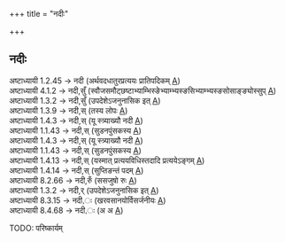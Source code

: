 +++
title = "नदीः"

+++
## नदीः
अष्टाध्यायी 1.2.45 → नदी (अर्थवदधातुरप्रत्ययः प्रातिपदिकम् [A](https://ashtadhyayi.github.io/suutra/1.2/1.2.45))  
अष्टाध्यायी 4.1.2 → नदी,सुँ (स्वौजसमौट्छष्टाभ्याम्भिस्ङेभ्याम्भ्यस्ङसिभ्याम्भ्यस्ङसोसाङ्ङ्योस्सुप् [A](https://ashtadhyayi.github.io/suutra/4.1/4.1.2))  
अष्टाध्यायी 1.3.2 → नदी,सुँ (उपदेशेऽजनुनासिक इत् [A](https://ashtadhyayi.github.io/suutra/1.3/1.3.2))  
अष्टाध्यायी 1.3.9 → नदी,स् (तस्य लोपः [A](https://ashtadhyayi.github.io/suutra/1.3/1.3.9))  
अष्टाध्यायी 1.4.3 → नदी,स् (यू स्त्र्याख्यौ नदी [A](https://ashtadhyayi.github.io/suutra/1.4/1.4.3))  
अष्टाध्यायी 1.1.43 → नदी,स् (सुडनपुंसकस्य [A](https://ashtadhyayi.github.io/suutra/1.1/1.1.43))  
अष्टाध्यायी 1.4.3 → नदी,स् (यू स्त्र्याख्यौ नदी [A](https://ashtadhyayi.github.io/suutra/1.4/1.4.3))  
अष्टाध्यायी 1.1.43 → नदी,स् (सुडनपुंसकस्य [A](https://ashtadhyayi.github.io/suutra/1.1/1.1.43))  
अष्टाध्यायी 1.4.13 → नदी,स् (यस्मात् प्रत्ययविधिस्तदादि प्रत्ययेऽङ्गम् [A](https://ashtadhyayi.github.io/suutra/1.4/1.4.13))  
अष्टाध्यायी 1.4.14 → नदी,स् (सुप्तिङन्तं पदम् [A](https://ashtadhyayi.github.io/suutra/1.4/1.4.14))  
अष्टाध्यायी 8.2.66 → नदी,रुँ (ससजुषो रुः [A](https://ashtadhyayi.github.io/suutra/8.2/8.2.66))  
अष्टाध्यायी 1.3.2 → नदी,र् (उपदेशेऽजनुनासिक इत् [A](https://ashtadhyayi.github.io/suutra/1.3/1.3.2))  
अष्टाध्यायी 8.3.15 → नदी,ः (खरवसानयोर्विसर्जनीयः [A](https://ashtadhyayi.github.io/suutra/8.3/8.3.15))  
अष्टाध्यायी 8.4.68 → नदी,ः (अ अ [A](https://ashtadhyayi.github.io/suutra/8.4/8.4.68))

TODO: परिष्कार्यम्